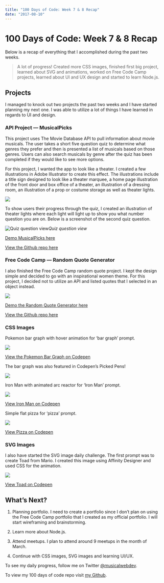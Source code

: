 ```yaml
---
title: "100 Days of Code: Week 7 & 8 Recap"
date: "2017-08-10"
---
```


# 100 Days of Code: Week 7 & 8 Recap



Below is a recap of everything that I accomplished during the past two weeks.
> A lot of progress! Created more CSS images, finished first big project, learned about SVG and animations, worked on Free Code Camp projects, learned about UI and UX design and started to learn Node.js.

## Projects

I managed to knock out two projects the past two weeks and I have started planning my next one. I was able to utilize a lot of things I have learned in regards to UI and design.

### API Project — MusicalPicks

This project uses The Movie Database API to pull information about movie musicals. The user takes a short five question quiz to determine what genres they prefer and then is presented a list of musicals based on those genres. Users can also search musicals by genre after the quiz has been completed if they would like to see more options.

For this project, I wanted the app to look like a theater. I created a few illustrations in Adobe Illustrator to create this effect. The illustrations include a title sign designed to look like a theater marquee, a home page illustration of the front door and box office of a theater, an illustration of a dressing room, an illustration of a prop or costume storage as well as theater lights.

![](https://cdn-images-1.medium.com/max/5760/1*QCB_jkY9eqPOFCoEmFYe9g.png)

To show users their progress through the quiz, I created an illustration of theater lights where each light will light up to show you what number question you are on. Below is a screenshot of the second quiz question.

![Quiz question view](https://cdn-images-1.medium.com/max/5760/1*A9KQOcDCXLHFZJyz1VP1MA.png)*Quiz question view*

[Demo MusicalPicks here](https://brittanyrw.github.io/musicalpicks/)

[View the Github repo here](https://github.com/brittanyrw/musicalpicks)

### Free Code Camp — Random Quote Generator

I also finished the Free Code Camp random quote project. I kept the design simple and decided to go with an inspirational women theme. For this project, I decided not to utilize an API and listed quotes that I selected in an object instead.

![](https://cdn-images-1.medium.com/max/2000/1*QuP-7A0qK8mtN_Swv4YxUw.gif)

[Demo the Random Quote Generator here](https://brittanyrw.github.io/free-code-camp-random-quotes/)

[View the Github repo here](https://github.com/brittanyrw/free-code-camp-random-quotes)

### CSS Images

Pokemon bar graph with hover animation for ‘bar graph’ prompt.

![](https://cdn-images-1.medium.com/max/2000/1*8qn6MO0yaAtOspKZKXWVKQ.gif)

[View the Pokemon Bar Graph on Codepen](https://codepen.io/trekkiegirl/full/QdeLqy/)

The bar graph was also featured in Codepen’s Picked Pens!

![](https://cdn-images-1.medium.com/max/2000/1*jtBvvnPuguj51yNUgAv5xA.png)

Iron Man with animated arc reactor for ‘Iron Man’ prompt.

![](https://cdn-images-1.medium.com/max/2000/1*p8IrW4uUbn7vDzKHrACfVQ.gif)

[View Iron Man on Codepen](https://codepen.io/trekkiegirl/full/JEgXdr/)

Simple flat pizza for ‘pizza’ prompt.

![](https://cdn-images-1.medium.com/max/2000/1*R8GFqzk9XlrQFE5QIiSzaA.png)

[View Pizza on Codepen](https://codepen.io/trekkiegirl/full/NpKPYL/)

### SVG Images

I also have started the SVG image daily challenge. The first prompt was to create Toad from Mario. I created this image using Affinity Designer and used CSS for the animation.

![](https://cdn-images-1.medium.com/max/2000/1*C44fuLotVn71DOuDQnIPUw.gif)

[View Toad on Codepen](https://codepen.io/trekkiegirl/full/MpgdVK/)

## What’s Next?

1. Planning portfolio. I need to create a portfolio since I don’t plan on using the Free Code Camp portfolio that I created as my official portfolio. I will start wireframing and brainstorming.

1. Learn more about Node.js.

1. Attend meetups. I plan to attend around 9 meetups in the month of March.

1. Continue with CSS images, SVG images and learning UI/UX.

To see my daily progress, follow me on Twitter [@musicalwebdev](https://twitter.com/musicalwebdev).

To view my 100 days of code repo visit [my Github](https://github.com/brittanyrw).
